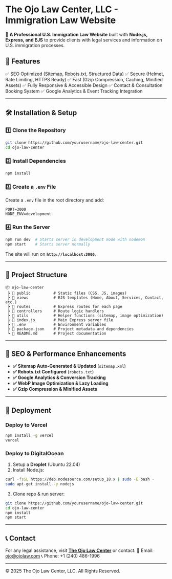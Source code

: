 # The Ojo Law Center, LLC - Immigration Law Website

🚀 **A Professional U.S. Immigration Law Website** built with **Node.js, Express, and EJS** to provide clients with legal services and information on U.S. immigration processes.

## 📌 Features
✅ SEO Optimized (Sitemap, Robots.txt, Structured Data)
✅ Secure (Helmet, Rate Limiting, HTTPS Ready)
✅ Fast (Gzip Compression, Caching, Minified Assets)
✅ Fully Responsive & Accessible Design
✅ Contact & Consultation Booking System
✅ Google Analytics & Event Tracking Integration

---

## 🛠️ Installation & Setup
### **1️⃣ Clone the Repository**
```sh
git clone https://github.com/yourusername/ojo-law-center.git
cd ojo-law-center
```

### **2️⃣ Install Dependencies**
```sh
npm install
```

### **3️⃣ Create a `.env` File**
Create a `.env` file in the root directory and add:
```env
PORT=3000
NODE_ENV=development
```

### **4️⃣ Run the Server**
```sh
npm run dev  # Starts server in development mode with nodemon
npm start    # Starts server normally
```

The site will run on **`http://localhost:3000`**.

---

## 📁 Project Structure
```
📦 ojo-law-center
 ┣ 📂 public          # Static files (CSS, JS, images)
 ┣ 📂 views           # EJS templates (Home, About, Services, Contact, etc.)
 ┣ 📂 routes          # Express routes for each page
 ┣ 📂 controllers     # Route logic handlers
 ┣ 📂 utils           # Helper functions (sitemap, image optimization)
 ┣ 📜 index.js        # Main Express server file
 ┣ 📜 .env            # Environment variables
 ┣ 📜 package.json    # Project metadata and dependencies
 ┗ 📜 README.md       # Project documentation
```

---

## 🔗 SEO & Performance Enhancements
- **✅ Sitemap Auto-Generated & Updated** (`sitemap.xml`)
- **✅ Robots.txt Configured** (`robots.txt`)
- **✅ Google Analytics & Conversion Tracking**
- **✅ WebP Image Optimization & Lazy Loading**
- **✅ Gzip Compression & Minified Assets**

---

## 🚀 Deployment
### **Deploy to Vercel**
```sh
npm install -g vercel
vercel
```

### **Deploy to DigitalOcean**
1. Setup a **Droplet** (Ubuntu 22.04)
2. Install Node.js:
```sh
curl -fsSL https://deb.nodesource.com/setup_18.x | sudo -E bash -
sudo apt-get install -y nodejs
```
3. Clone repo & run server:
```sh
git clone https://github.com/yourusername/ojo-law-center.git
cd ojo-law-center
npm install
npm start
```

---

## 📞 Contact
For any legal assistance, visit **[The Ojo Law Center](https://www.ojolaw.com)** or contact:
📧 Email: ojo@ojolaw.com
📞 Phone: +1 (240) 486-1996

---

© 2025 The Ojo Law Center, LLC. All Rights Reserved.

